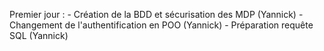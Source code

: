 Premier jour : 
    - Création de la BDD et sécurisation des MDP (Yannick)
    - Changement de l'authentification en POO (Yannick)
    - Préparation requête SQL (Yannick)